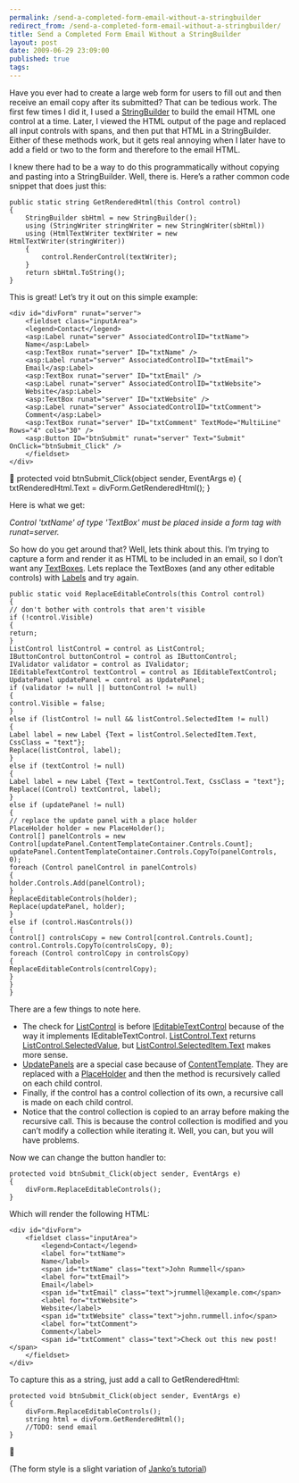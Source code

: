 ```yaml
---
permalink: /send-a-completed-form-email-without-a-stringbuilder
redirect_from: /send-a-completed-form-email-without-a-stringbuilder/
title: Send a Completed Form Email Without a StringBuilder 
layout: post
date: 2009-06-29 23:09:00
published: true
tags: 
---
```



 Have you ever had to create a large web form for users to fill out and then receive an email copy after its submitted? That can be tedious work. The first few times I did it, I used a [StringBuilder](http://msdn.microsoft.com/en-us/library/system.text.stringbuilder.aspx) to build the email HTML one control at a time. Later, I viewed the HTML output of the page and replaced all input controls with spans, and then put that HTML in a StringBuilder. Either of these methods work, but it gets real annoying when I later have to add a field or two to the form and therefore to the email HTML.

 I knew there had to be a way to do this programmatically without copying and pasting into a StringBuilder. Well, there is. Here’s a rather common code snippet that does just this:

    public static string GetRenderedHtml(this Control control)
    {
        StringBuilder sbHtml = new StringBuilder();
        using (StringWriter stringWriter = new StringWriter(sbHtml))
        using (HtmlTextWriter textWriter = new HtmlTextWriter(stringWriter))
        {
            control.RenderControl(textWriter);
        }
        return sbHtml.ToString();
    }

 This is great! Let’s try it out on this simple example:

    <div id="divForm" runat="server">
        <fieldset class="inputArea">
        <legend>Contact</legend>
        <asp:Label runat="server" AssociatedControlID="txtName">
        Name</asp:Label>
        <asp:TextBox runat="server" ID="txtName" />
        <asp:Label runat="server" AssociatedControlID="txtEmail">
        Email</asp:Label>
        <asp:TextBox runat="server" ID="txtEmail" />
        <asp:Label runat="server" AssociatedControlID="txtWebsite">
        Website</asp:Label>
        <asp:TextBox runat="server" ID="txtWebsite" />
        <asp:Label runat="server" AssociatedControlID="txtComment">
        Comment</asp:Label>
        <asp:TextBox runat="server" ID="txtComment" TextMode="MultiLine" Rows="4" cols="30" />
        <asp:Button ID="btnSubmit" runat="server" Text="Submit" OnClick="btnSubmit_Click" />
        </fieldset>
    </div>

 
    protected void btnSubmit_Click(object sender, EventArgs e)
    {
        txtRenderedHtml.Text = divForm.GetRenderedHtml();
    }

 Here is what we get:

*Control 'txtName' of type 'TextBox' must be placed inside a form tag with runat=server.*

 So how do you get around that? Well, lets think about this. I’m trying to capture a form and render it as HTML to be included in an email, so I don’t want any [TextBoxes](http://msdn.microsoft.com/en-us/library/system.web.ui.webcontrols.textbox.aspx). Lets replace the TextBoxes (and any other editable controls) with [Labels](http://msdn.microsoft.com/en-us/library/system.web.ui.webcontrols.label.aspx) and try again.

    public static void ReplaceEditableControls(this Control control)
    {
    // don't bother with controls that aren't visible
    if (!control.Visible)
    {
    return;
    }
    ListControl listControl = control as ListControl;
    IButtonControl buttonControl = control as IButtonControl;
    IValidator validator = control as IValidator;
    IEditableTextControl textControl = control as IEditableTextControl;
    UpdatePanel updatePanel = control as UpdatePanel;
    if (validator != null || buttonControl != null)
    {
    control.Visible = false;
    }
    else if (listControl != null && listControl.SelectedItem != null)
    {
    Label label = new Label {Text = listControl.SelectedItem.Text, CssClass = "text"};
    Replace(listControl, label);
    }
    else if (textControl != null)
    {
    Label label = new Label {Text = textControl.Text, CssClass = "text"};
    Replace((Control) textControl, label);
    }
    else if (updatePanel != null)
    {
    // replace the update panel with a place holder
    PlaceHolder holder = new PlaceHolder();
    Control[] panelControls = new Control[updatePanel.ContentTemplateContainer.Controls.Count];
    updatePanel.ContentTemplateContainer.Controls.CopyTo(panelControls, 0);
    foreach (Control panelControl in panelControls)
    {
    holder.Controls.Add(panelControl);
    }
    ReplaceEditableControls(holder);
    Replace(updatePanel, holder);
    }
    else if (control.HasControls())
    {
    Control[] controlsCopy = new Control[control.Controls.Count];
    control.Controls.CopyTo(controlsCopy, 0);
    foreach (Control controlCopy in controlsCopy)
    {
    ReplaceEditableControls(controlCopy);
    }
    }
    }

 There are a few things to note here.

- The check for [ListControl](http://msdn.microsoft.com/en-us/library/system.web.ui.webcontrols.listcontrol.aspx) is before [IEditableTextControl](http://msdn.microsoft.com/en-us/library/system.web.ui.ieditabletextcontrol.aspx) because of the way it implements IEditableTextControl. [ListControl.Text](http://msdn.microsoft.com/en-us/library/system.web.ui.webcontrols.listcontrol.text.aspx) returns [ListControl.SelectedValue](http://msdn.microsoft.com/en-us/library/system.web.ui.webcontrols.listcontrol.selectedvalue.aspx), but [ListControl.SelectedItem.Text](http://msdn.microsoft.com/en-us/library/system.web.ui.webcontrols.listcontrol.selectedvalue.aspx) makes more sense.
- [UpdatePanels](http://msdn.microsoft.com/en-us/library/system.web.ui.updatepanel.aspx) are a special case because of [ContentTemplate](http://msdn.microsoft.com/en-us/library/system.web.ui.updatepanel.contenttemplate.aspx). They are replaced with a [PlaceHolder](http://msdn.microsoft.com/en-us/library/system.web.ui.webcontrols.placeholder.aspx) and then the method is recursively called on each child control.
- Finally, if the control has a control collection of its own, a recursive call is made on each child control.
- Notice that the control collection is copied to an array before making the recursive call. This is because the control collection is modified and you can’t modify a collection while iterating it. Well, you can, but you will have problems.

Now we can change the button handler to:

    protected void btnSubmit_Click(object sender, EventArgs e)
    {
        divForm.ReplaceEditableControls();
    }

Which will render the following HTML:

    <div id="divForm">
        <fieldset class="inputArea">
            <legend>Contact</legend>
            <label for="txtName">
            Name</label>
            <span id="txtName" class="text">John Rummell</span>
            <label for="txtEmail">
            Email</label>
            <span id="txtEmail" class="text">jrummell@example.com</span>
            <label for="txtWebsite">
            Website</label>
            <span id="txtWebsite" class="text">john.rummell.info</span>
            <label for="txtComment">
            Comment</label>
            <span id="txtComment" class="text">Check out this new post!</span>
        </fieldset>
    </div>

To capture this as a string, just add a call to GetRenderedHtml:

    protected void btnSubmit_Click(object sender, EventArgs e)
    {
        divForm.ReplaceEditableControls();
        string html = divForm.GetRenderedHtml();
        //TODO: send email
    }

 

 (The form style is a slight variation of [Janko’s tutorial](http://www.jankoatwarpspeed.com/post/2008/07/27/Enhance-your-input-fields-with-simple-CSS-tricks.aspx))